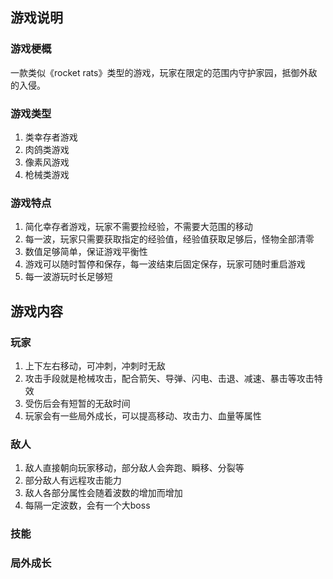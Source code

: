 ## 游戏说明
### 游戏梗概
一款类似《rocket rats》类型的游戏，玩家在限定的范围内守护家园，抵御外敌的入侵。
### 游戏类型
1. 类幸存者游戏
2. 肉鸽类游戏
3. 像素风游戏
4. 枪械类游戏
### 游戏特点
1. 简化幸存者游戏，玩家不需要捡经验，不需要大范围的移动
2. 每一波，玩家只需要获取指定的经验值，经验值获取足够后，怪物全部清零
3. 数值足够简单，保证游戏平衡性
4. 游戏可以随时暂停和保存，每一波结束后固定保存，玩家可随时重启游戏
5. 每一波游玩时长足够短

## 游戏内容
### 玩家
1. 上下左右移动，可冲刺，冲刺时无敌
2. 攻击手段就是枪械攻击，配合箭矢、导弹、闪电、击退、减速、暴击等攻击特效
3. 受伤后会有短暂的无敌时间
4. 玩家会有一些局外成长，可以提高移动、攻击力、血量等属性
### 敌人
1. 敌人直接朝向玩家移动，部分敌人会奔跑、瞬移、分裂等
2. 部分敌人有远程攻击能力
3. 敌人各部分属性会随着波数的增加而增加
4. 每隔一定波数，会有一个大boss
### 技能
### 局外成长